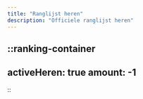 ```yaml
---
title: "Ranglijst heren"
description: "Officiele ranglijst heren"
---
```


::ranking-container
---
activeHeren: true
amount: -1
---
::